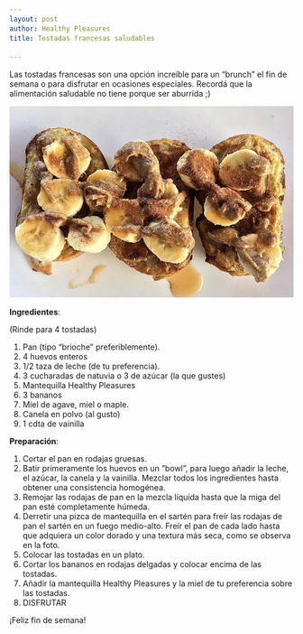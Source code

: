 ```yaml
---
layout: post
author: Healthy Pleasures
title: Tostadas francesas saludables

---
```

Las tostadas francesas son una opción increíble para un “brunch” el fin de semana o para disfrutar en ocasiones especiales. Recordá que la alimentación saludable no tiene porque ser aburrida ;)

![](/images/F31D18E5-83BC-4208-8B56-5AEF216463A4.jpeg)

**Ingredientes**:

(Rinde para 4 tostadas)

1. Pan (tipo “brioche” preferiblemente).
2. 4 huevos enteros
3. 1/2 taza de leche (de tu preferencia).
4. 3 cucharadas de natuvia o 3 de azúcar (la que gustes)
5. Mantequilla Healthy Pleasures
6. 3 bananos
7. Miel de agave, miel o maple.
8. Canela en polvo (al gusto)
9. 1 cdta de vainilla

**Preparación**:

1. Cortar el pan en rodajas gruesas.
2. Batir primeramente los huevos en un ”bowl”, para luego añadir la leche, el azúcar, la canela y la vainilla. Mezclar todos los ingredientes hasta obtener una consistencia homogénea.
3. Remojar las rodajas de pan en la mezcla líquida hasta que la miga del pan esté completamente húmeda.
4. Derretir una pizca de mantequilla en el sartén para freír las rodajas de pan el sartén en un fuego medio-alto. Freír el pan de cada lado hasta que adquiera un color dorado y una textura más seca, como se observa en la foto.
5. Colocar las tostadas en un plato.
6. Cortar los bananos en rodajas delgadas y colocar encima de las tostadas.
7. Añadir la mantequilla Healthy Pleasures y la miel de tu preferencia sobre las tostadas.
8. DISFRUTAR

¡Feliz fin de semana!
